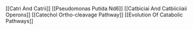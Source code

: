 [[Catri And Catrii]]
[[Pseudomonas Putida Nd6]]
[[Catbiciai And Catbiiciiaii Operons]]
[[Catechol Ortho-cleavage Pathway]]
[[Evolution Of Catabolic Pathways]]
